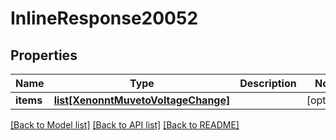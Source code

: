 # InlineResponse20052

## Properties
Name | Type | Description | Notes
------------ | ------------- | ------------- | -------------
**items** | [**list[XenonntMuvetoVoltageChange]**](XenonntMuvetoVoltageChange.md) |  | [optional] 

[[Back to Model list]](../README.md#documentation-for-models) [[Back to API list]](../README.md#documentation-for-api-endpoints) [[Back to README]](../README.md)


